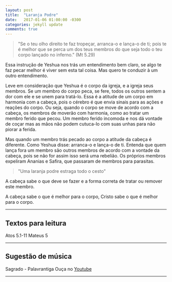 ```yaml
---
layout: post
title:  "Laranja Podre"
date:   2017-01-06 01:00:00 -0300
categories: jekyll update
comments: true
---
```


>"Se o teu olho direito te faz tropeçar, arranca-o e lança-o de ti; pois te é melhor que se perca um dos teus membros do que seja todo o teu corpo lançado no inferno." (Mt 5.29)

Essa instrução de Yeshua nos trás um entendimento bem claro, se algo te faz pecar melhor é viver sem esta tal coisa. Mas quero te conduzir à um outro entendimento.

Leve em consideração que Yeshua é o corpo da igreja, e a igreja seus membros. Se um membro do corpo peca, se fere, todos os outros sentem a dor com ele e se unem para tratá-lo. Essa é a atitude de um corpo em harmonia com a cabeça, pois o cérebro é que envia sinais para as ações e reações do corpo. Ou seja, quando o corpo se move de acordo com a cabeça, os membros de moverão com harmonia, como ao tratar um membro ferido que pecou. Um membro ferido incomoda e nos dá vontade de coçar mas as mãos não podem cutuca-lo com suas unhas para não piorar a ferida.

Mas quando um membro trás pecado ao corpo a atitude da cabeça é diferente. Como Yeshua disse: arranca-o e lança-o de ti. Entenda que quem lança fora um membro são outros membros de acordo com a vontade da cabeça, pois se não for assim isso será uma rebelião. Os próprios membros expeliram Ananias e Safira, que passaram de membros para parasitas.

>"Uma laranja podre estraga todo o cesto"

A cabeça sabe o que deve se fazer e a forma correta de tratar ou remover este membro.

A cabeça sabe o que é melhor para o corpo, Cristo sabe o que é melhor para o corpo.

---

## Textos para leitura ##

Atos 5.1-11
Mateus 5

---

## Sugestão de música ##
Sagrado - Palavrantiga
Ouça no [Youtube](https://www.youtube.com/watch?v=QvdLmSfuKsw)

---